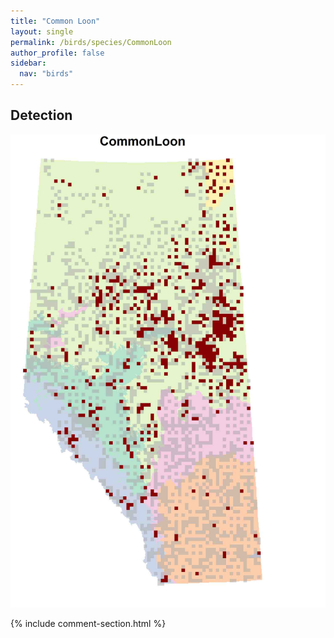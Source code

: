 ```yaml
---
title: "Common Loon"
layout: single
permalink: /birds/species/CommonLoon
author_profile: false
sidebar:
  nav: "birds"
---
```


<h2>Detection</h2>

![](/assets/images/birds/CommonLoon/det.jpg)

{% include comment-section.html %}
